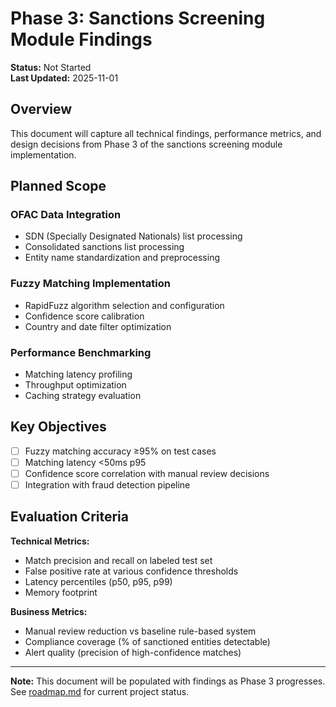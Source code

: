 # Phase 3: Sanctions Screening Module Findings

**Status:** Not Started  
**Last Updated:** 2025-11-01

## Overview

This document will capture all technical findings, performance metrics, and design decisions from Phase 3 of the sanctions screening module implementation.

## Planned Scope

### OFAC Data Integration
- SDN (Specially Designated Nationals) list processing
- Consolidated sanctions list processing
- Entity name standardization and preprocessing

### Fuzzy Matching Implementation
- RapidFuzz algorithm selection and configuration
- Confidence score calibration
- Country and date filter optimization

### Performance Benchmarking
- Matching latency profiling
- Throughput optimization
- Caching strategy evaluation

## Key Objectives

- [ ] Fuzzy matching accuracy ≥95% on test cases
- [ ] Matching latency <50ms p95
- [ ] Confidence score correlation with manual review decisions
- [ ] Integration with fraud detection pipeline

## Evaluation Criteria

**Technical Metrics:**
- Match precision and recall on labeled test set
- False positive rate at various confidence thresholds
- Latency percentiles (p50, p95, p99)
- Memory footprint

**Business Metrics:**
- Manual review reduction vs baseline rule-based system
- Compliance coverage (% of sanctioned entities detectable)
- Alert quality (precision of high-confidence matches)

---

**Note:** This document will be populated with findings as Phase 3 progresses. See [roadmap.md](../roadmap.md) for current project status.

